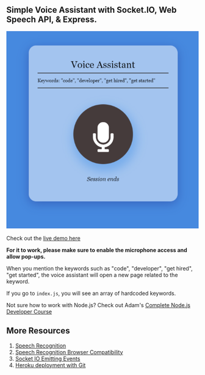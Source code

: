 ## Simple Voice Assistant with Socket.IO, Web Speech API, & Express.

![Demo App](/demo.png)

Check out the [live demo here](https://cool-voice.herokuapp.com/)

**For it to work, please make sure to enable the microphone access and allow pop-ups.**

When you mention the keywords such as "code", "developer", "get hired", "get started", the voice assistant will open a new page related to the keyword.

If you go to `index.js`, you will see an array of hardcoded keywords.

Not sure how to work with Node.js? Check out Adam's [Complete Node.js Developer Course](https://zerotomastery.io/courses/learn-node-js/)

## More Resources

1. [Speech Recognition](https://developer.mozilla.org/en-US/docs/Web/API/SpeechRecognition)
2. [Speech Recognition Browser Compatibility](https://developer.mozilla.org/en-US/docs/Web/API/SpeechRecognition#browser_compatibility)
3. [Socket IO Emitting Events](https://socket.io/docs/v4/emitting-events/)
4. [Heroku deployment with Git](https://devcenter.heroku.com/articles/git)
